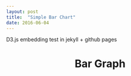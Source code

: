 ```yaml
---
layout: post
title:  "Simple Bar Chart"
date: 2016-06-04
---
```


D3.js embedding test in jekyll + github pages

<head>
  <meta charset="utf-8">
  <title>D3js bar chart </title>
  <link rel="stylesheet" type="text/css" href="/js/chart1/stylesheet.css">
  <script src="//d3js.org/d3.v3.min.js"></script>
  <script src="http://labratrevenge.com/d3-tip/javascripts/d3.tip.v0.6.3.js"></script>
</head>
<body>
  <div>
    <h1 style="text-align:center;">Bar Graph</h1>
    <script type="text/javascript" src="/js/chart1/bar.js"></script>
  </div>
</body>
